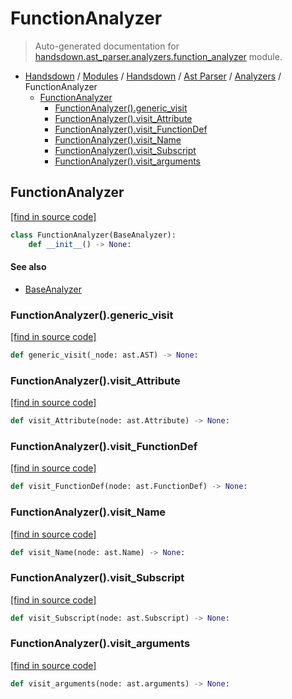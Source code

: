 # FunctionAnalyzer

> Auto-generated documentation for [handsdown.ast_parser.analyzers.function_analyzer](https://github.com/vemel/handsdown/blob/master/handsdown/ast_parser/analyzers/function_analyzer.py) module.

- [Handsdown](../../../README.md#-handsdown---python-documentation-generator) / [Modules](../../../MODULES.md#modules) / [Handsdown](../../index.md#handsdown) / [Ast Parser](../index.md#ast-parser) / [Analyzers](index.md#analyzers) / FunctionAnalyzer
    - [FunctionAnalyzer](#functionanalyzer)
        - [FunctionAnalyzer().generic_visit](#functionanalyzergeneric_visit)
        - [FunctionAnalyzer().visit_Attribute](#functionanalyzervisit_attribute)
        - [FunctionAnalyzer().visit_FunctionDef](#functionanalyzervisit_functiondef)
        - [FunctionAnalyzer().visit_Name](#functionanalyzervisit_name)
        - [FunctionAnalyzer().visit_Subscript](#functionanalyzervisit_subscript)
        - [FunctionAnalyzer().visit_arguments](#functionanalyzervisit_arguments)

## FunctionAnalyzer

[[find in source code]](https://github.com/vemel/handsdown/blob/master/handsdown/ast_parser/analyzers/function_analyzer.py#L9)

```python
class FunctionAnalyzer(BaseAnalyzer):
    def __init__() -> None:
```

#### See also

- [BaseAnalyzer](base_analyzer.md#baseanalyzer)

### FunctionAnalyzer().generic_visit

[[find in source code]](https://github.com/vemel/handsdown/blob/master/handsdown/ast_parser/analyzers/function_analyzer.py#L93)

```python
def generic_visit(_node: ast.AST) -> None:
```

### FunctionAnalyzer().visit_Attribute

[[find in source code]](https://github.com/vemel/handsdown/blob/master/handsdown/ast_parser/analyzers/function_analyzer.py#L75)

```python
def visit_Attribute(node: ast.Attribute) -> None:
```

### FunctionAnalyzer().visit_FunctionDef

[[find in source code]](https://github.com/vemel/handsdown/blob/master/handsdown/ast_parser/analyzers/function_analyzer.py#L79)

```python
def visit_FunctionDef(node: ast.FunctionDef) -> None:
```

### FunctionAnalyzer().visit_Name

[[find in source code]](https://github.com/vemel/handsdown/blob/master/handsdown/ast_parser/analyzers/function_analyzer.py#L71)

```python
def visit_Name(node: ast.Name) -> None:
```

### FunctionAnalyzer().visit_Subscript

[[find in source code]](https://github.com/vemel/handsdown/blob/master/handsdown/ast_parser/analyzers/function_analyzer.py#L89)

```python
def visit_Subscript(node: ast.Subscript) -> None:
```

### FunctionAnalyzer().visit_arguments

[[find in source code]](https://github.com/vemel/handsdown/blob/master/handsdown/ast_parser/analyzers/function_analyzer.py#L35)

```python
def visit_arguments(node: ast.arguments) -> None:
```
